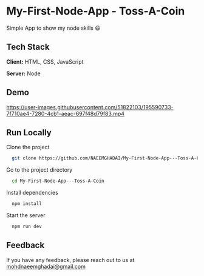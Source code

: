 # My-First-Node-App - Toss-A-Coin

Simple App to show my node skills 😆

## Tech Stack

**Client:** HTML, CSS, JavaScript

**Server:** Node

## Demo

https://user-images.githubusercontent.com/51822103/195590733-7f710ae4-7280-4cb1-aeac-697f48d79f83.mp4


## Run Locally

Clone the project

```bash
  git clone https://github.com/NAEEMGHADAI/My-First-Node-App---Toss-A-Coin.git
```

Go to the project directory

```bash
  cd My-First-Node-App---Toss-A-Coin
```

Install dependencies

```bash
  npm install
```

Start the server

```bash
  npm run dev
```

## Feedback

If you have any feedback, please reach out to us at mohdnaeemghadai@gmail.com
